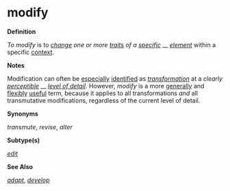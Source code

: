 # modify

**Definition**

_To modify_ is to [_change_](https://github.com/gcassel/Modular-Organization-Terminology/blob/master/terms/change.md) _one or more_ [_traits_](https://github.com/gcassel/Modular-Organization-Terminology/blob/master/terms/trait.md) _of a_ [_specific_](https://github.com/gcassel/Modular-Organization-Terminology/blob/master/terms/specific.md) __ [_element_](https://github.com/gcassel/Modular-Organization-Terminology/blob/master/terms/element.md) within a specific [context](https://github.com/gcassel/Modular-Organization-Terminology/blob/master/terms/context.md).

**Notes**

Modification can often be [especially](https://github.com/gcassel/Modular-Organization-Terminology/blob/master/terms/specialize.md) [identified](https://github.com/gcassel/Modular-Organization-Terminology/blob/master/terms/identify.md) as [_transformation_](https://github.com/gcassel/Modular-Organization-Terminology/blob/master/terms/transform.md) at a _clearly_ [_perceptible_](https://github.com/gcassel/Modular-Organization-Terminology/blob/master/terms/perceive.md) __ [_level of detail_](https://github.com/gcassel/Modular-Organization-Terminology/blob/master/terms/level-of-detail.md). However, _modify_ is a more [generally](https://github.com/gcassel/Modular-Organization-Terminology/blob/master/terms/generic.md) and [flexibly](https://github.com/gcassel/Modular-Organization-Terminology/blob/master/terms/flexible.md) [useful](https://github.com/gcassel/Modular-Organization-Terminology/blob/master/terms/use.md) term, because it applies to all transformations _and_ all transmutative modifications, regardless of the current level of detail.

**Synonyms**

_transmute_, _revise_, _alter_

**Subtype(s)**

[_edit_](https://github.com/gcassel/Modular-Organization-Terminology/blob/master/terms/edit.md)

**See Also**

[_adapt_](https://github.com/gcassel/Modular-Organization-Terminology/blob/master/terms/adapt.md), [_develop_](https://github.com/gcassel/Modular-Organization-Terminology/blob/master/terms/develop.md)
